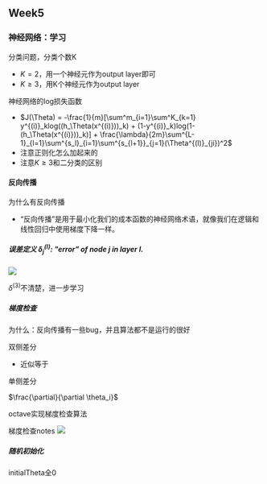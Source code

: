 ## Week5

### 神经网络：学习

分类问题，分类个数K
- $K = 2$，用一个神经元作为output layer即可
- $K \geq 3$，用K个神经元作为output layer

神经网络的log损失函数
- $J(\Theta) = -\frac{1}{m}[\sum^m_{i=1}\sum^K_{k=1} y^{(i)}_klog((h_\Theta(x^{(i)}))_k) + (1-y^{(i)}_k)log(1-(h_\Theta(x^{(i)}))_k)] + \frac{\lambda}{2m}\sum^{L-1}_{l=1}\sum^{s_l}_{i=1}\sum^{s_{l+1}}_{j=1}(\Theta^{(l)}_{ji})^2$
- 注意正则化怎么加起来的
- 注意$K \geq 3$和二分类的区别



#### 反向传播
为什么有反向传播
- “反向传播”是用于最小化我们的成本函数的神经网络术语，就像我们在逻辑和线性回归中使用梯度下降一样。

##### 误差定义 $\delta_j^{(l)}$: "error" of node $j$ in layer $l$.

![](https://user-images.githubusercontent.com/41643043/56089754-55f47680-5eca-11e9-9a5b-2100a91f2070.png)

$\delta^{(3)}$不清楚，进一步学习



##### 梯度检查
为什么：反向传播有一些bug，并且算法都不是运行的很好

双侧差分
- 近似等于

单侧差分

$\frac{\partial}{\partial \theta_i}$

octave实现梯度检查算法

梯度检查notes
![](https://user-images.githubusercontent.com/41643043/56102305-cf3da900-5f5e-11e9-8429-57e078b7a6d2.png)



##### 随机初始化

initialTheta全0



